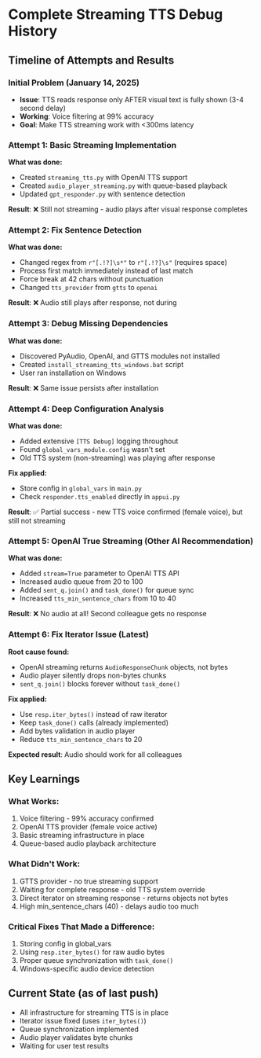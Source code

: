 # Complete Streaming TTS Debug History

## Timeline of Attempts and Results

### Initial Problem (January 14, 2025)
- **Issue**: TTS reads response only AFTER visual text is fully shown (3-4 second delay)
- **Working**: Voice filtering at 99% accuracy
- **Goal**: Make TTS streaming work with <300ms latency

### Attempt 1: Basic Streaming Implementation
**What was done:**
- Created `streaming_tts.py` with OpenAI TTS support
- Created `audio_player_streaming.py` with queue-based playback
- Updated `gpt_responder.py` with sentence detection

**Result**: ❌ Still not streaming - audio plays after visual response completes

### Attempt 2: Fix Sentence Detection
**What was done:**
- Changed regex from `r"[.!?]\s*"` to `r"[.!?]\s"` (requires space)
- Process first match immediately instead of last match
- Force break at 42 chars without punctuation
- Changed `tts_provider` from `gtts` to `openai`

**Result**: ❌ Audio still plays after response, not during

### Attempt 3: Debug Missing Dependencies
**What was done:**
- Discovered PyAudio, OpenAI, and GTTS modules not installed
- Created `install_streaming_tts_windows.bat` script
- User ran installation on Windows

**Result**: ❌ Same issue persists after installation

### Attempt 4: Deep Configuration Analysis
**What was done:**
- Added extensive `[TTS Debug]` logging throughout
- Found `global_vars_module.config` wasn't set
- Old TTS system (non-streaming) was playing after response

**Fix applied:**
- Store config in `global_vars` in `main.py`
- Check `responder.tts_enabled` directly in `appui.py`

**Result**: ✅ Partial success - new TTS voice confirmed (female voice), but still not streaming

### Attempt 5: OpenAI True Streaming (Other AI Recommendation)
**What was done:**
- Added `stream=True` parameter to OpenAI TTS API
- Increased audio queue from 20 to 100
- Added `sent_q.join()` and `task_done()` for queue sync
- Increased `tts_min_sentence_chars` from 10 to 40

**Result**: ❌ No audio at all! Second colleague gets no response

### Attempt 6: Fix Iterator Issue (Latest)
**Root cause found:**
- OpenAI streaming returns `AudioResponseChunk` objects, not bytes
- Audio player silently drops non-bytes chunks
- `sent_q.join()` blocks forever without `task_done()`

**Fix applied:**
- Use `resp.iter_bytes()` instead of raw iterator
- Keep `task_done()` calls (already implemented)
- Add bytes validation in audio player
- Reduce `tts_min_sentence_chars` to 20

**Expected result**: Audio should work for all colleagues

## Key Learnings

### What Works:
1. Voice filtering - 99% accuracy confirmed
2. OpenAI TTS provider (female voice active)
3. Basic streaming infrastructure in place
4. Queue-based audio playback architecture

### What Didn't Work:
1. GTTS provider - no true streaming support
2. Waiting for complete response - old TTS system override
3. Direct iterator on streaming response - returns objects not bytes
4. High min_sentence_chars (40) - delays audio too much

### Critical Fixes That Made a Difference:
1. Storing config in global_vars
2. Using `resp.iter_bytes()` for raw audio bytes
3. Proper queue synchronization with `task_done()`
4. Windows-specific audio device detection

## Current State (as of last push)
- All infrastructure for streaming TTS is in place
- Iterator issue fixed (uses `iter_bytes()`)
- Queue synchronization implemented
- Audio player validates byte chunks
- Waiting for user test results